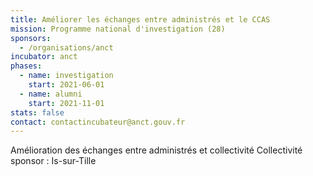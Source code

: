 ```yaml
---
title: Améliorer les échanges entre administrés et le CCAS
mission: Programme national d'investigation (28)
sponsors:
  - /organisations/anct
incubator: anct
phases:
  - name: investigation
    start: 2021-06-01
  - name: alumni
    start: 2021-11-01
stats: false
contact: contactincubateur@anct.gouv.fr
---
```

Amélioration des échanges entre administrés et collectivité
Collectivité sponsor : Is-sur-Tille
